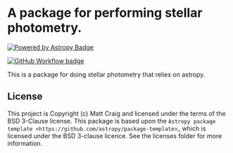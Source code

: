 # A package for performing stellar photometry.


[![Powered by Astropy Badge](http://img.shields.io/badge/powered%20by-AstroPy-orange.svg?style=flat)](http://www.astropy.org)

[![GitHub Workflow badge](https://github.com/feder-observatory/stellarphot/workflows/Test/badge.svg?branch=main)](https://github.com/feder-observatory/stellarphot/actions?query=workflow%3ATest)


This is a package for doing stellar photometry that relies on astropy.


## License

This project is Copyright (c) Matt Craig and licensed under
the terms of the BSD 3-Clause license. This package is based upon
the `Astropy package template <https://github.com/astropy/package-template>`_
which is licensed under the BSD 3-clause licence. See the licenses folder for
more information.


